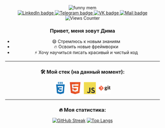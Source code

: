 <div id="header" align="center">
  <img src="https://media.giphy.com/media/WUlplcMpOCEmTGBtBW/giphy.gif" alt="funny mem"width="250px">
<div>
  
<div id="badges">
  <a href="https://www.linkedin.com/in/boneseller">
    <img src="https://img.shields.io/badge/LinkedIn-blue?logo=linkedin&logoColor=white&style=for-the-badge" alt="LinkedIn badge">
  </a>
    <a href="https://t.me/boneSeller">
    <img src="https://img.shields.io/badge/Telegram-9cf?logo=Telegram&logoColor=white&style=for-the-badge" alt="Telegram badge"
  </a>
  <a href="https://vk.com/id164162745">
    <img src="https://img.shields.io/badge/VK-blue?logo=vk&logoColor=white&style=for-the-badge" alt="VK badge">
  </a>
    <a href="mailto:d.oreh@mail.ru">
    <img src="https://img.shields.io/badge/email-9cf?logo=mail.ru&logoColor=white&style=for-the-badge" alt="Mail badge">
  </a>
</div>

 <div id="counter">
   <img src="https://komarev.com/ghpvc/?username=boneSeller&style=flat-square&color=blue" alt="Views Counter"/>
 </div
  
 ---

### Привет, меня зовут Дима

- :smile: Стремлюсь к новым знаниям 
- :fire: Освоить новые фреймворки
- :zap: Хочу научиться писать красивый и чистый код
   
---


### 🛠️ Мой стек (на данный момент):
<div>
  <img src="https://github.com/devicons/devicon/blob/master/icons/css3/css3-plain-wordmark.svg"  title="CSS3" alt="CSS" width="40" height="40"/>&nbsp;
  <img src="https://github.com/devicons/devicon/blob/master/icons/html5/html5-original.svg" title="HTML5" alt="HTML" width="40" height="40"/>&nbsp;
  <img src="https://github.com/devicons/devicon/blob/master/icons/javascript/javascript-original.svg" title="JavaScript" alt="JavaScript" width="40" height="40"/>&nbsp;
  <img src="https://github.com/devicons/devicon/blob/master/icons/git/git-original-wordmark.svg" title="Git" **alt="Git" width="40" height="40"/>
</div>

---
  
### :fire: Моя статистика:
 

[![GitHub Streak](http://github-readme-streak-stats.herokuapp.com?user=boneSeller&date_format=M%20j%5B%2C%20Y%5D)](https://git.io/streak-stats)
[![Top Langs](https://github-readme-stats.vercel.app/api/top-langs/?username=boneSeller&layout=compact&theme=vision-friendly-dracula)](https://github.com/anuraghazra/github-readme-stats)
